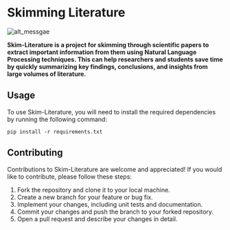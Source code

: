 # Skimming Literature
![alt_messgae](https://i.guim.co.uk/img/media/f51170cfbfdcb69dd0adf127db5aa79dbe480751/0_0_6667_4000/master/6667.jpg?width=1200&quality=85&auto=format&fit=max&s=d08b031107892d92f154bd999be3f14c)

**Skim-Literature is a project for skimming through scientific papers to extract important information from them using Natural Language Processing techniques. This can help researchers and students save time by quickly summarizing key findings, conclusions, and insights from large volumes of literature.**

## Usage

To use Skim-Literature, you will need to install the required dependencies by running the following command:
```
pip install -r requirements.txt
```
## Contributing

Contributions to Skim-Literature are welcome and appreciated! If you would like to contribute, please follow these steps:

1. Fork the repository and clone it to your local machine.
2. Create a new branch for your feature or bug fix.
3. Implement your changes, including unit tests and documentation.
4. Commit your changes and push the branch to your forked repository.
5. Open a pull request and describe your changes in detail.
